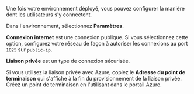 Une fois votre environnement déployé, vous pouvez configurer la manière dont les utilisateurs s'y connectent.

Dans l'environnement, sélectionnez **Paramètres**.

**Connexion internet** est une connexion publique. Si vous sélectionnez cette option, configurez votre réseau de façon à autoriser les connexions au port `1025` sur `public-ip`.

**Liaison privée** est un type de connexion sécurisée.

Si vous utilisez la liaison privée avec Azure, copiez le **Adresse du point de terminaison** qui s'affiche à la fin du provisionnement de la liaison privée. Créez un point de terminaison en l'utilisant dans le portail Azure.
